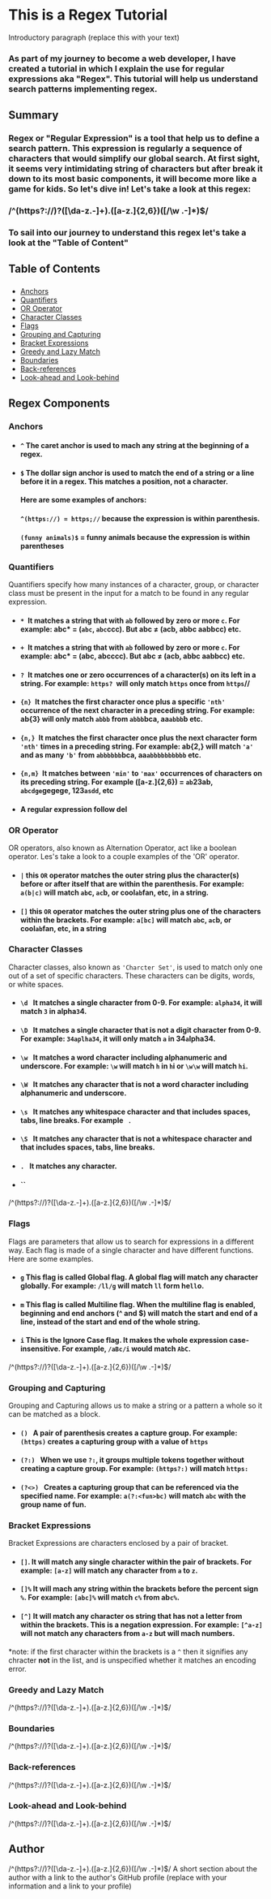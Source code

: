 # This is a Regex Tutorial
Introductory paragraph (replace this with your text)

### As part of my journey to become a web developer, I have created a tutorial in which I explain the use for regular expressions aka "Regex". This tutorial will help us understand search patterns implementing regex. 


## Summary
### Regex or "Regular Expression" is a tool that help us to define a search pattern. This expression is regularly a sequence of characters that would simplify our global search. At first sight, it seems very intimidating string of characters but after break it down to its most basic components, it will become more like a game for kids. So let's dive in! Let's take a look at this regex:
### /^(https?:\/\/)?([\da-z\.-]+)\.([a-z\.]{2,6})([\/\w \.-]*)$/
### To sail into our journey to understand this regex let's take a look at the "Table of Content"


## Table of Contents
### 
- [Anchors](#anchors)
- [Quantifiers](#quantifiers)
- [OR Operator](#or-operator)
- [Character Classes](#character-classes)
- [Flags](#flags)
- [Grouping and Capturing](#grouping-and-capturing)
- [Bracket Expressions](#bracket-expressions)
- [Greedy and Lazy Match](#greedy-and-lazy-match)
- [Boundaries](#boundaries)
- [Back-references](#back-references)
- [Look-ahead and Look-behind](#look-ahead-and-look-behind)

## Regex Components

### Anchors
- #### `^` The caret anchor is used to mach any string at the beginning of a regex.
- #### `$` The dollar sign anchor is used to match the end of a string or a line before it in a regex. This matches a position, not a character.
    #### Here are some examples of anchors:
    #### `^(https://) = https;//` because the expression is within parenthesis.
    #### `(funny animals)$` = funny animals because the expression is within parentheses   

### Quantifiers
Quantifiers specify how many instances of a character, group, or character class must be present in the input for a match to be found in any regular expression.
- ####  `* `It matches a string that with `ab` followed by zero or more `c`. For example: abc* = (`abc`, `abc`ccc). But abc ≠ (acb, abbc aabbcc) etc.
- ####  `+ `It matches a string that with `ab` followed by zero or more `c`. For example: abc* = (abc, abcccc). But abc ≠ (acb, abbc aabbcc) etc.
- ####  `? `It matches one or zero occurrences of a character(s) on its left in a string. For example: `https? `will only match `https` once from `https`//
- ####  `{n} `It matches the first character once plus a specific `'nth'` occurrence of the next character in a preceding string. For example: ab{3} will only match `abbb` from `abbb`bca, aa`abbb`b etc.
- ####  `{n,} `It matches the first character once plus the next character form `'nth'` times in a preceding string. For example: ab{2,} will match `'a' `and as many `'b'` from `abbbbbb`bca, aa`abbbbbbbbbb` etc.
- ####  `{n,m} `It matches between `'min'` to `'max'` occurrences of characters on its preceding string. For example ([a-z\.]{2,6}) = `ab`23ab, `abcdge`gegege, 123`asdd`, etc 
- #### A regular expression follow del

### OR Operator
OR operators, also known as Alternation Operator, act like a boolean operator. Les's take a look to a couple examples of the 'OR' operator.

- #### `|` this `OR` operator matches the outer string plus the character(s) before or after itself that are within the parenthesis. For example: `a(b|c)` will match `ab`c, `ac`b, or cool`ab`fan, etc, in a string.
- #### `[]` this `OR` operator matches the outer string plus one of the characters within the brackets. For example: `a[bc]` will match `ab`c, `ac`b, or cool`ab`fan, etc, in a string 


### Character Classes
Character classes, also known as `'Charcter Set'`, is used to match only one out of a set of specific characters. These characters can be digits, words, or white spaces.
- #### `\d ` It matches a single character from 0-9.  For example: `alpha34`, it will match `3` in alpha`3`4.
- #### `\D ` It matches a single character that is not a digit character from 0-9.  For example: `34aplha34`, it will only match `a` in 34`a`lpha34.
- #### `\w ` It matches a word character including alphanumeric and underscore. For example: `\w`  will match  `h` in   `h`i or `\w\w` will match `hi`.
- #### `\W ` It matches any character that is not a word character including alphanumeric and underscore.
- #### `\s ` It matches any whitespace character and that includes spaces, tabs, line breaks. For example ` `.
- #### `\S ` It matches any character that is not a whitespace character and that includes spaces, tabs, line breaks.
- #### `. ` It matches any character.
- #### ``
/^(https?:\/\/)?([\da-z\.-]+)\.([a-z\.]{2,6})([\/\w \.-]*)$/
### Flags
Flags  are parameters that allow us to search for expressions in a different way. Each flag is made of a single character and have different functions. Here are some examples.

- #### `g` This flag is called Global flag. A global flag will match any character globally. For example: `/ll/g` will match `ll` form he`ll`o.
- #### `m` This flag is called Multiline flag. When the multiline flag is enabled, beginning and end anchors (^ and $) will match the start and end of a line, instead of the start and end of the whole string.
- #### `i` This is the Ignore Case flag. It makes the whole expression case-insensitive. For example, `/aBc/i` would match `AbC`.
/^(https?:\/\/)?([\da-z\.-]+)\.([a-z\.]{2,6})([\/\w \.-]*)$/
### Grouping and Capturing
Grouping and Capturing allows us to make a string or a pattern a whole so it can be matched as a block.
- #### `() ` A pair of parenthesis creates a capture group.  For example: `(https)` creates a capturing group with a value of `https`
- #### `(?:) ` When we use `?:`, it groups multiple tokens together without creating a capture group. For example: `(https?:)` will match `https:`
- #### `(?<>) ` Creates a capturing group that can be referenced via the specified name. For example: `a(?:<fun>bc)` will match `abc` with the group name of fun.


### Bracket Expressions
Bracket Expressions are characters enclosed by a pair of bracket.
- #### `[]`. It will match any single character within the pair of brackets. For example: `[a-z]` will match any character from `a` to `z`.
- #### `[]%` It will mach any string within the brackets before the percent sign `%`. For example: `[abc]%` will match `c%` from ab`c%`.
- #### `[^]` It will match any character os string that has not a letter from within the brackets. This is a negation expression. For example: `[^a-z]` will not match any characters from `a-z` but will mach numbers.
*note: if the first character within the brackets is a `^` then it signifies any chracter **not** in the list, and is unspecified whether it matches an encoding error. 


### Greedy and Lazy Match



/^(https?:\/\/)?([\da-z\.-]+)\.([a-z\.]{2,6})([\/\w \.-]*)$/
### Boundaries
/^(https?:\/\/)?([\da-z\.-]+)\.([a-z\.]{2,6})([\/\w \.-]*)$/
### Back-references
/^(https?:\/\/)?([\da-z\.-]+)\.([a-z\.]{2,6})([\/\w \.-]*)$/
### Look-ahead and Look-behind
/^(https?:\/\/)?([\da-z\.-]+)\.([a-z\.]{2,6})([\/\w \.-]*)$/
## Author
/^(https?:\/\/)?([\da-z\.-]+)\.([a-z\.]{2,6})([\/\w \.-]*)$/
A short section about the author with a link to the author's GitHub profile (replace with your information and a link to your profile)
